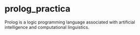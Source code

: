 # prolog_practica
Prolog is a logic programming language associated with artificial intelligence and computational linguistics.
